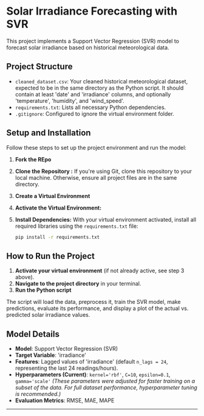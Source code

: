 # Solar Irradiance Forecasting with SVR

This project implements a Support Vector Regression (SVR) model to forecast solar irradiance based on historical meteorological data.

## Project Structure

* `cleaned_dataset.csv`: Your cleaned historical meteorological dataset, expected to be in the same directory as the Python script. It should contain at least 'date' and 'irradiance' columns, and optionally 'temperature', 'humidity', and 'wind_speed'.
* `requirements.txt`: Lists all necessary Python dependencies.
* `.gitignore`: Configured to ignore the virtual environment folder.

## Setup and Installation

Follow these steps to set up the project environment and run the model:

1. **Fork the REpo**
2.  **Clone the Repository :**
    If you're using Git, clone this repository to your local machine. Otherwise, ensure all project files are in the same directory.

3.  **Create a Virtual Environment**
    
4.  **Activate the Virtual Environment:**

    

5.  **Install Dependencies:**
    With your virtual environment activated, install all required libraries using the `requirements.txt` file:

    ```bash
    pip install -r requirements.txt
    ```


## How to Run the Project

1.  **Activate your virtual environment** (if not already active, see step 3 above).
2.  **Navigate to the project directory** in your terminal.
3.  **Run the Python script**

    

The script will load the data, preprocess it, train the SVR model, make predictions, evaluate its performance, and display a plot of the actual vs. predicted solar irradiance values.

## Model Details

* **Model**: Support Vector Regression (SVR)
* **Target Variable**: 'irradiance'
* **Features**: Lagged values of 'irradiance' (default `n_lags = 24`, representing the last 24 readings/hours).
* **Hyperparameters (Current)**: `kernel='rbf'`, `C=10`, `epsilon=0.1`, `gamma='scale'`
    *(These parameters were adjusted for faster training on a subset of the data. For full dataset performance, hyperparameter tuning is recommended.)*
* **Evaluation Metrics**: RMSE, MAE, MAPE

---


